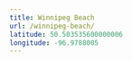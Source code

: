 ```yaml
---
title: Winnipeg Beach
url: /winnipeg-beach/
latitude: 50.503535600000006
longitude: -96.9788005
---
```

